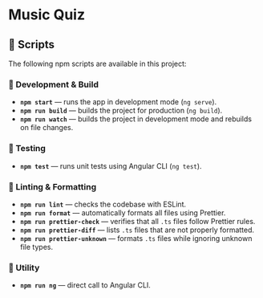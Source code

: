 # Music Quiz

## 📜 Scripts

The following npm scripts are available in this project:

### 🚀 Development & Build
- **`npm start`** — runs the app in development mode (`ng serve`).
- **`npm run build`** — builds the project for production (`ng build`).
- **`npm run watch`** — builds the project in development mode and rebuilds on file changes.

### 🧪 Testing
- **`npm test`** — runs unit tests using Angular CLI (`ng test`).

### 🧹 Linting & Formatting
- **`npm run lint`** — checks the codebase with ESLint.
- **`npm run format`** — automatically formats all files using Prettier.
- **`npm run prettier-check`** — verifies that all `.ts` files follow Prettier rules.
- **`npm run prettier-diff`** — lists `.ts` files that are not properly formatted.
- **`npm run prettier-unknown`** — formats `.ts` files while ignoring unknown file types.

### 🔧 Utility
- **`npm run ng`** — direct call to Angular CLI.